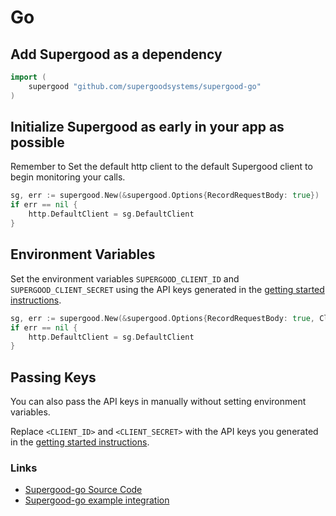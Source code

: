 # Go

## **Add Supergood as a dependency**

```go
import (
    supergood "github.com/supergoodsystems/supergood-go"
)
```

## **Initialize Supergood as early in your app as possible**

Remember to Set the default http client to the default Supergood client to begin monitoring your calls.&#x20;

```go
sg, err := supergood.New(&supergood.Options{RecordRequestBody: true})
if err == nil {
	http.DefaultClient = sg.DefaultClient
}
```

## **Environment Variables**

Set the environment variables `SUPERGOOD_CLIENT_ID` and `SUPERGOOD_CLIENT_SECRET` using the API keys generated in the [getting started instructions](../../getting-started.md).

```go
sg, err := supergood.New(&supergood.Options{RecordRequestBody: true, ClientId: <CLIENT_ID>, ClientSecret: <CLIENT_SECRET>})
if err == nil {
	http.DefaultClient = sg.DefaultClient
}
```

## Passing Keys

You can also pass the API keys in manually without setting environment variables.

Replace `<CLIENT_ID>` and `<CLIENT_SECRET>` with the API keys you generated in the [getting started instructions](../../getting-started.md).

### Links

* [Supergood-go Source Code](https://github.com/supergoodsystems/supergood-go)
* [Supergood-go example integration](https://github.com/supergoodsystems/plaid-go)
